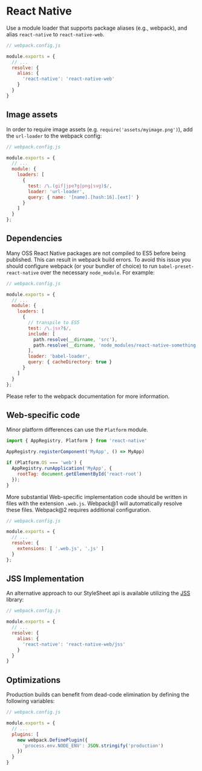 # React Native

Use a module loader that supports package aliases (e.g., webpack), and alias
`react-native` to `react-native-web`.

```js
// webpack.config.js

module.exports = {
  // ...
  resolve: {
    alias: {
      'react-native': 'react-native-web'
    }
  }
}
```

## Image assets

In order to require image assets (e.g. `require('assets/myimage.png')`), add
the `url-loader` to the webpack config:

```js
// webpack.config.js

module.exports = {
  // ...
  module: {
    loaders: [
      {
        test: /\.(gif|jpe?g|png|svg)$/,
        loader: 'url-loader',
        query: { name: '[name].[hash:16].[ext]' }
      }
    ]
  }
};
```

## Dependencies

Many OSS React Native packages are not compiled to ES5 before being published.
This can result in webpack build errors. To avoid this issue you should
configure webpack (or your bundler of choice) to run
`babel-preset-react-native` over the necessary `node_module`. For example:

```js
// webpack.config.js

module.exports = {
  // ...
  module: {
    loaders: [
      {
        // transpile to ES5
        test: /\.jsx?$/,
        include: [
          path.resolve(__dirname, 'src'),
          path.resolve(__dirname, 'node_modules/react-native-something')
        ],
        loader: 'babel-loader',
        query: { cacheDirectory: true }
      }
    ]
  }
};
```

Please refer to the webpack documentation for more information.

## Web-specific code

Minor platform differences can use the `Platform` module.

```js
import { AppRegistry, Platform } from 'react-native'

AppRegistry.registerComponent('MyApp', () => MyApp)

if (Platform.OS === 'web') {
  AppRegistry.runApplication('MyApp', {
    rootTag: document.getElementById('react-root')
  });
}
```

More substantial Web-specific implementation code should be written in files
with the extension `.web.js`. Webpack@1 will automatically resolve these files.
Webpack@2 requires additional configuration.

```js
// webpack.config.js

module.exports = {
  // ...
  resolve: {
    extensions: [ '.web.js', '.js' ]
  }
};
```

## JSS Implementation

An alternative approach to our StyleSheet api is available utilizing the [JSS](https://github.com/cssinjs/jss) library:

```js
// webpack.config.js

module.exports = {
  // ...
  resolve: {
    alias: {
      'react-native': 'react-native-web/jss'
    }
  }
}
```


## Optimizations

Production builds can benefit from dead-code elimination by defining the
following variables:

```js
// webpack.config.js

module.exports = {
  // ...
  plugins: [
    new webpack.DefinePlugin({
      'process.env.NODE_ENV': JSON.stringify('production')
    })
  }
}
```
